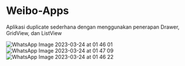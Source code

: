 # Weibo-Apps
Aplikasi duplicate sederhana dengan menggunakan penerapan Drawer, GridView, dan ListView


![WhatsApp Image 2023-03-24 at 01 46 01](https://user-images.githubusercontent.com/114218228/227317610-47344085-9e90-433a-bf57-371387884cc4.jpeg)
![WhatsApp Image 2023-03-24 at 01 47 09](https://user-images.githubusercontent.com/114218228/227317602-46845508-1979-460b-b201-7d486450242d.jpeg)
![WhatsApp Image 2023-03-24 at 01 46 22](https://user-images.githubusercontent.com/114218228/227317592-97c2d91f-9a0f-4414-9a74-605fe7d7b900.jpeg)


